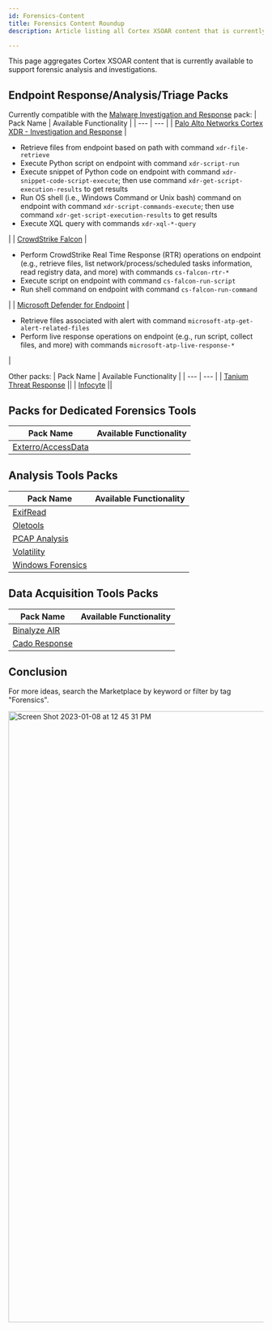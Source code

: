 ```yaml
---
id: Forensics-Content
title: Forensics Content Roundup
description: Article listing all Cortex XSOAR content that is currently available to support forensic analysis and investigations.

---
```

This page aggregates Cortex XSOAR content that is currently available to support forensic analysis and investigations.

## Endpoint Response/Analysis/Triage Packs
Currently compatible with the [Malware Investigation and Response](https://xsoar.pan.dev/docs/reference/packs/malware-investigation-and-response) pack:
| Pack Name | Available Functionality |
| --- | --- |
| [Palo Alto Networks Cortex XDR - Investigation and Response](https://xsoar.pan.dev/docs/reference/packs/palo-alto-networks-cortex-xdr---investigation-and-response) | <ul><li>Retrieve files from endpoint based on path with command `xdr-file-retrieve`</li><li>Execute Python script on endpoint with command `xdr-script-run`</li><li>Execute snippet of Python code on endpoint with command `xdr-snippet-code-script-execute`; then use command `xdr-get-script-execution-results` to get results</li><li>Run OS shell (i.e., Windows Command or Unix bash) command on endpoint with command `xdr-script-commands-execute`; then use command `xdr-get-script-execution-results` to get results</li><li>Execute XQL query with commands `xdr-xql-*-query`</li></ul> |
| [CrowdStrike Falcon](https://cortex.marketplace.pan.dev/marketplace/details/CrowdStrikeFalcon/) | <ul><li>Perform CrowdStrike Real Time Response (RTR) operations on endpoint (e.g., retrieve files, list network/process/scheduled tasks information, read registry data, and more) with commands `cs-falcon-rtr-*`</li><li>Execute script on endpoint with command `cs-falcon-run-script`</li><li>Run shell command on endpoint with command `cs-falcon-run-command`</li></ul> |
| [Microsoft Defender for Endpoint](https://cortex.marketplace.pan.dev/marketplace/details/MicrosoftDefenderAdvancedThreatProtection/) | <ul><li>Retrieve files associated with alert with command `microsoft-atp-get-alert-related-files`</li><li>Perform live response operations on endpoint (e.g., run script, collect files, and more) with commands `microsoft-atp-live-response-*`</li></ul> | 

Other packs:
| Pack Name | Available Functionality |
| --- | --- |
| [Tanium Threat Response](https://cortex.marketplace.pan.dev/marketplace/details/TaniumThreatResponse/) ||
| [Infocyte](https://cortex.marketplace.pan.dev/marketplace/details/Infocyte/) ||
            
## Packs for Dedicated Forensics Tools
| Pack Name | Available Functionality |
| --- | --- |
| [Exterro/AccessData](https://cortex.marketplace.pan.dev/marketplace/details/Exterro/) ||

## Analysis Tools Packs
| Pack Name | Available Functionality |
| --- | --- |
| [ExifRead](https://cortex.marketplace.pan.dev/marketplace/details/ExifRead/) | |
| [Oletools](https://cortex.marketplace.pan.dev/marketplace/details/Oletools/) | |
| [PCAP Analysis](https://cortex.marketplace.pan.dev/marketplace/details/PcapAnalysis/) | |
| [Volatility](https://cortex.marketplace.pan.dev/marketplace/details/Volatility/) ||
| [Windows Forensics](https://xsoar.pan.dev/docs/reference/packs/Windows_Forensics) | |

## Data Acquisition Tools Packs
| Pack Name | Available Functionality |
| --- | --- |
| [Binalyze AIR](https://cortex.marketplace.pan.dev/marketplace/details/Binalyze/) ||
| [Cado Response](https://cortex.marketplace.pan.dev/marketplace/details/CadoResponse/) ||

## Conclusion

For more ideas, search the Marketplace by keyword or filter by tag "Forensics".

<img width="1207" alt="Screen Shot 2023-01-08 at 12 45 31 PM" src="https://user-images.githubusercontent.com/91506078/211215821-ead5063e-72a0-4833-bfe7-f161c0b0d3f0.png">

